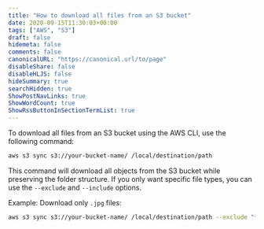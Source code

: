 ```yaml
---
title: "How to download all files from an S3 bucket"
date: 2020-09-15T11:30:03+00:00
tags: ["AWS", "S3"]
draft: false
hidemeta: false
comments: false
canonicalURL: "https://canonical.url/to/page"
disableShare: false
disableHLJS: false
hideSummary: true
searchHidden: true
ShowPostNavLinks: true
ShowWordCount: true
ShowRssButtonInSectionTermList: true
---
```

To download all files from an S3 bucket using the AWS CLI, use the following command:

```bash
aws s3 sync s3://your-bucket-name/ /local/destination/path
```

This command will download all objects from the S3 bucket while preserving the folder structure. If you only want specific file types, you can use the `--exclude` and `--include` options.

Example: Download only `.jpg` files:
```bash
aws s3 sync s3://your-bucket-name/ /local/destination/path --exclude "*" --include "*.jpg"
```